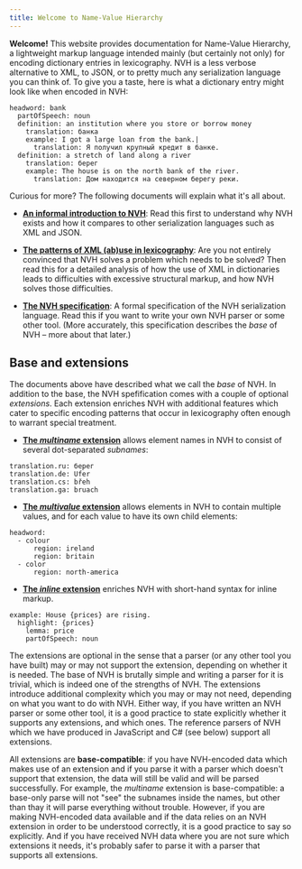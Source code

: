 ```yaml
---
title: Welcome to Name-Value Hierarchy
---
```


**Welcome!** This website provides documentation for Name-Value Hierarchy, a lightweight markup language intended mainly (but certainly not only) for encoding dictionary entries in lexicography. NVH is a less verbose alternative to XML, to JSON, or to pretty much any serialization language you can think of. To give you a taste, here is what a dictionary entry might look like when encoded in NVH:

```
headword: bank
  partOfSpeech: noun
  definition: an institution where you store or borrow money
    translation: банка
    example: I got a large loan from the bank.|
      translation: Я получил крупный кредит в банке.
  definition: a stretch of land along a river
    translation: берег
    example: The house is on the north bank of the river.
      translation: Дом находится на северном берегу реки.
```

Curious for more? The following documents will explain what it's all about.

- **[An informal introduction to NVH](intro.md)**: Read this first to understand why NVH exists and how it compares to other serialization languages such as XML and JSON.

- **[The patterns of XML (ab)use in lexicography](patterns.md)**: Are you not entirely convinced that NVH solves a problem which needs to be solved? Then read this for a detailed analysis of how the use of XML in dictionaries leads to difficulties with excessive structural markup, and how NVH solves those difficulties.

- **[The NVH specification](spec.md)**: A formal specification of the NVH serialization language. Read this if you want to write your own NVH parser or some other tool. (More accurately, this specification describes the *base* of NVH – more about that later.)

## Base and extensions

The documents above have described what we call the *base* of NVH. In addition to the base, the NVH spefification comes with a couple of optional *extensions*. Each extension enriches NVH with additional features which cater to specific encoding patterns that occur in lexicography often enough to warrant special treatment.

 - **[The *multiname* extension](multiname.md)** allows element names in NVH to consist of several dot-separated *subnames*:  
  ```
  translation.ru: берег
  translation.de: Ufer
  translation.cs: břeh
  translation.ga: bruach
  ```

- **[The *multivalue* extension](multivalue.md)** allows elements in NVH to contain multiple values, and for each value to have its own child elements:  
```
headword:
  - colour
      region: ireland
      region: britain
  - color
      region: north-america
```

- **[The *inline* extension](inline.md)** enriches NVH with short-hand syntax for inline markup.  
```
example: House {prices} are rising.
  highlight: {prices}
    lemma: price
    partOfSpeech: noun
```

The extensions are optional in the sense that a parser (or any other tool you have built) may or may not support the extension, depending on whether it is needed. The base of NVH is brutally simple and writing a parser for it is trivial, which is indeed one of the strengths of NVH. The extensions introduce additional complexity which you may or may not need, depending on what you want to do with NVH. Either way, if you have written an NVH parser or some other tool, it is a good practice to state explicitly whether it supports any extensions, and which ones. The reference parsers of NVH which we have produced in JavaScript and C# (see below) support all extensions.

All extensions are **base-compatible**: if you have NVH-encoded data which makes use of an extension and if you parse it with a parser which doesn't support that extension, the data will still be valid and will be parsed successfully. For example, the *multiname* extension is base-compatible: a base-only parse will not "see" the subnames inside the names, but other than thay it will parse everything without trouble. However, if you are making NVH-encoded data available and if the data relies on an NVH extension in order to be understood correctly, it is a good practice to say so explicitly. And if you have received NVH data where you are not sure which extensions it needs, it's probably safer to parse it with a parser that supports all extensions.
